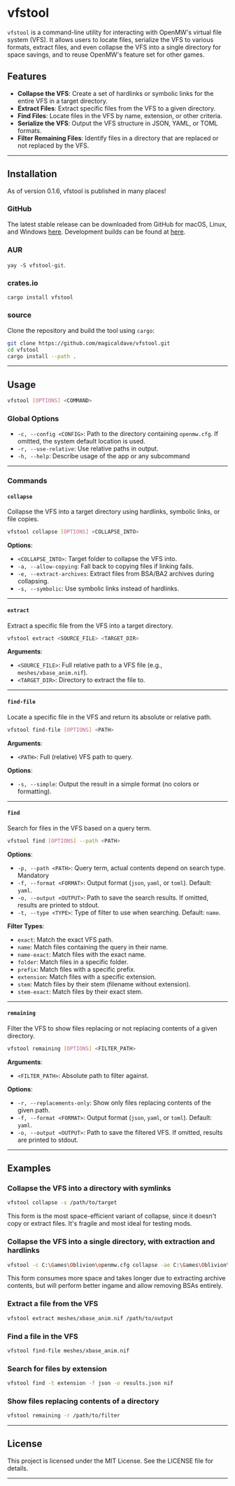 # vfstool

`vfstool` is a command-line utility for interacting with OpenMW's virtual file system (VFS). It allows users to locate files, serialize the VFS to various formats, extract files, and even collapse the VFS into a single directory for space savings, and to reuse OpenMW's feature set for other games.

## Features

- **Collapse the VFS**: Create a set of hardlinks or symbolic links for the entire VFS in a target directory.
- **Extract Files**: Extract specific files from the VFS to a given directory.
- **Find Files**: Locate files in the VFS by name, extension, or other criteria.
- **Serialize the VFS**: Output the VFS structure in JSON, YAML, or TOML formats.
- **Filter Remaining Files**: Identify files in a directory that are replaced or not replaced by the VFS.

---

## Installation

As of version 0.1.6, vfstool is published in many places!

### GitHub

The latest stable release can be downloaded from GitHub for macOS, Linux, and Windows [here](https://github.com/magicaldave/vfstool/releases/latest). Development builds can be found at [here](https://github.com/magicaldave/vfstool/releases/development).

### AUR

`yay -S vfstool-git`.

### crates.io

`cargo install vfstool`

### source

Clone the repository and build the tool using `cargo`:

```bash
git clone https://github.com/magicaldave/vfstool.git
cd vfstool
cargo install --path .
```

---

## Usage

```bash
vfstool [OPTIONS] <COMMAND>
```

### Global Options

- `-c, --config <CONFIG>`: Path to the directory containing `openmw.cfg`. If omitted, the system default location is used.
- `-r, --use-relative`: Use relative paths in output.
- `-h, --help`: Describe usage of the app or any subcommand

---

### Commands

#### `collapse`

Collapse the VFS into a target directory using hardlinks, symbolic links, or file copies.

```bash
vfstool collapse [OPTIONS] <COLLAPSE_INTO>
```

**Options**:

- `<COLLAPSE_INTO>`: Target folder to collapse the VFS into.
- `-a, --allow-copying`: Fall back to copying files if linking fails.
- `-e, --extract-archives`: Extract files from BSA/BA2 archives during collapsing.
- `-s, --symbolic`: Use symbolic links instead of hardlinks.

---

#### `extract`

Extract a specific file from the VFS into a target directory.

```bash
vfstool extract <SOURCE_FILE> <TARGET_DIR>
```

**Arguments**:

- `<SOURCE_FILE>`: Full relative path to a VFS file (e.g., `meshes/xbase_anim.nif`).
- `<TARGET_DIR>`: Directory to extract the file to.

---

#### `find-file`

Locate a specific file in the VFS and return its absolute or relative path.

```bash
vfstool find-file [OPTIONS] <PATH>
```

**Arguments**:

- `<PATH>`: Full (relative) VFS path to query.

**Options**:

- `-s, --simple`: Output the result in a simple format (no colors or formatting).

---

#### `find`

Search for files in the VFS based on a query term.

```bash
vfstool find [OPTIONS] --path <PATH>
```

**Options**:

- `-p, --path <PATH>`: Query term, actual contents depend on search type. Mandatory
- `-f, --format <FORMAT>`: Output format (`json`, `yaml`, or `toml`). Default: `yaml`.
- `-o, --output <OUTPUT>`: Path to save the search results. If omitted, results are printed to stdout.
- `-t, --type <TYPE>`: Type of filter to use when searching. Default: `name`.

**Filter Types**:

- `exact`: Match the exact VFS path.
- `name`: Match files containing the query in their name.
- `name-exact`: Match files with the exact name.
- `folder`: Match files in a specific folder.
- `prefix`: Match files with a specific prefix.
- `extension`: Match files with a specific extension.
- `stem`: Match files by their stem (filename without extension).
- `stem-exact`: Match files by their exact stem.

---

#### `remaining`

Filter the VFS to show files replacing or not replacing contents of a given directory.

```bash
vfstool remaining [OPTIONS] <FILTER_PATH>
```

**Arguments**:

- `<FILTER_PATH>`: Absolute path to filter against.

**Options**:

- `-r, --replacements-only`: Show only files replacing contents of the given path.
- `-f, --format <FORMAT>`: Output format (`json`, `yaml`, or `toml`). Default: `yaml`.
- `-o, --output <OUTPUT>`: Path to save the filtered VFS. If omitted, results are printed to stdout.

---

## Examples

### Collapse the VFS into a directory with symlinks

```bash
vfstool collapse -s /path/to/target
```

This form is the most space-efficient variant of collapse, since it doesn't copy or extract files. It's fragile and most ideal for testing mods.

### Collapse the VFS into a single directory, with extraction and hardlinks

```bash
vfstool -c C:\Games\Oblivion\openmw.cfg collapse -ae C:\Games\Oblivion\Data
```

This form consumes more space and takes longer due to extracting archive contents, but will perform better ingame and allow removing BSAs entirely.

### Extract a file from the VFS

```bash
vfstool extract meshes/xbase_anim.nif /path/to/output
```

### Find a file in the VFS

```bash
vfstool find-file meshes/xbase_anim.nif
```

### Search for files by extension

```bash
vfstool find -t extension -f json -o results.json nif
```

### Show files replacing contents of a directory

```bash
vfstool remaining -r /path/to/filter
```

---

## License

This project is licensed under the MIT License. See the LICENSE file for details.

---
